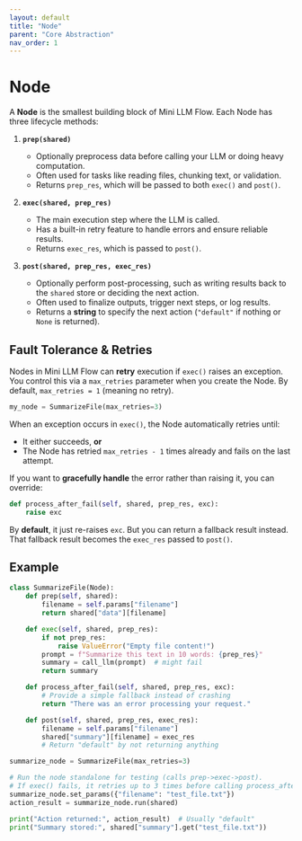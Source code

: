 ```yaml
---
layout: default
title: "Node"
parent: "Core Abstraction"
nav_order: 1
---
```


# Node

A **Node** is the smallest building block of Mini LLM Flow. Each Node has three lifecycle methods:

1. **`prep(shared)`**  
   - Optionally preprocess data before calling your LLM or doing heavy computation. 
   - Often used for tasks like reading files, chunking text, or validation.
   - Returns `prep_res`, which will be passed to both `exec()` and `post()`.

2. **`exec(shared, prep_res)`**  
   - The main execution step where the LLM is called.
   - Has a built-in retry feature to handle errors and ensure reliable results.
   - Returns `exec_res`, which is passed to `post()`.

3. **`post(shared, prep_res, exec_res)`**  
   - Optionally perform post-processing, such as writing results back to the `shared` store or deciding the next action.  
   - Often used to finalize outputs, trigger next steps, or log results.  
   - Returns a **string** to specify the next action (`"default"` if nothing or `None` is returned).


## Fault Tolerance & Retries

Nodes in Mini LLM Flow can **retry** execution if `exec()` raises an exception. You control this via a `max_retries` parameter when you create the Node. By default, `max_retries = 1` (meaning no retry).

```python 
my_node = SummarizeFile(max_retries=3)
```

When an exception occurs in `exec()`, the Node automatically retries until:

- It either succeeds, **or**
- The Node has retried `max_retries - 1` times already and fails on the last attempt.

If you want to **gracefully handle** the error rather than raising it, you can override:

```python 
def process_after_fail(self, shared, prep_res, exc):
    raise exc
```

By **default**, it just re-raises `exc`. But you can return a fallback result instead. That fallback result becomes the `exec_res` passed to `post()`.

## Example

```python 
class SummarizeFile(Node):
    def prep(self, shared):
        filename = self.params["filename"]
        return shared["data"][filename]

    def exec(self, shared, prep_res):
        if not prep_res:
            raise ValueError("Empty file content!")
        prompt = f"Summarize this text in 10 words: {prep_res}"
        summary = call_llm(prompt)  # might fail
        return summary

    def process_after_fail(self, shared, prep_res, exc):
        # Provide a simple fallback instead of crashing
        return "There was an error processing your request."

    def post(self, shared, prep_res, exec_res):
        filename = self.params["filename"]
        shared["summary"][filename] = exec_res
        # Return "default" by not returning anything

summarize_node = SummarizeFile(max_retries=3)

# Run the node standalone for testing (calls prep->exec->post).
# If exec() fails, it retries up to 3 times before calling process_after_fail().
summarize_node.set_params({"filename": "test_file.txt"})
action_result = summarize_node.run(shared)

print("Action returned:", action_result)  # Usually "default"
print("Summary stored:", shared["summary"].get("test_file.txt"))
```  


